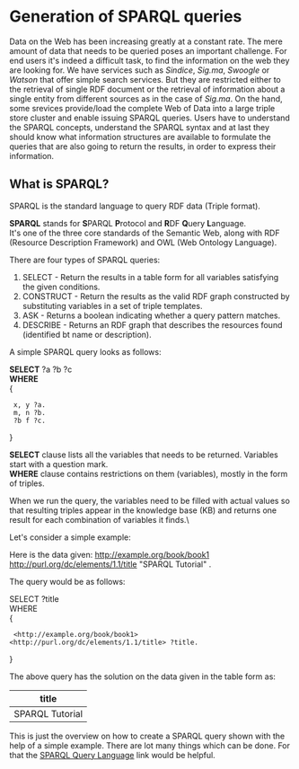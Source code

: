 # Generation of SPARQL queries

Data on the Web has been increasing greatly at a constant rate. The mere amount of data that needs to be queried poses an important challenge. For end users it's indeed a difficult task, to find the information on the web they are looking for. We have services such as _Sindice_, _Sig.ma_, _Swoogle_ or _Watson_ that offer simple search services. But they are restricted either to the retrieval of single RDF document or the retrieval of information about a single entity from different sources as in the case of _Sig.ma_. On the hand, some srevices provide/load the complete Web of Data into a large triple store cluster and enable issuing SPARQL queries. Users have to understand the SPARQL concepts, understand the SPARQL syntax and at last they should know what information structures are available to formulate the queries that are also going to return the results, in order to express their information. 

## What is SPARQL?
SPARQL is the standard language to query RDF data (Triple format).

**SPARQL** stands for **S**PARQL **P**rotocol and **R**DF **Q**uery **L**anguage. \
It's one of the three core standards of the Semantic Web, along with RDF (Resource Description Framework) and OWL (Web Ontology Language).

  There are four types of SPARQL queries:
  
  1. SELECT - Return the results in a table form for all variables satisfying the given conditions.
  2. CONSTRUCT - Return the results as the valid RDF graph constructed by substituting variables in a set of triple templates.
  3. ASK - Returns a boolean indicating whether a query pattern matches.
  4. DESCRIBE - Returns an RDF graph that describes the resources found (identified bt name or description).
  
  A simple SPARQL query looks as follows:
  
 **SELECT** ?a ?b ?c \
 **WHERE**\
  {
  
     x, y ?a.
     m, n ?b.
     ?b f ?c.
  
  }
  
  **SELECT** clause lists all the variables that needs to be returned. Variables start with a question mark.\
  **WHERE** clause contains restrictions on them (variables), mostly in the form of triples.
  
  When we run the query, the variables need to be filled with actual values so that resulting triples appear in the knowledge base (KB) and returns one result for each combination of variables it finds.\
  

Let's consider a simple example:

Here is the data given: <http://example.org/book/book1> <http://purl.org/dc/elements/1.1/title> "SPARQL Tutorial" .

The query would be as follows:

SELECT ?title\
WHERE\
{

     <http://example.org/book/book1> <http://purl.org/dc/elements/1.1/title> ?title.
     
}

The above query has the solution on the data given in the table form as:

| **title**               |
| :----------------------:|
| SPARQL Tutorial         |

This is just the overview on how to create a SPARQL query shown with the help of a simple example. There are lot many things which can be done. For that the [SPARQL Query Language](https://www.w3.org/TR/sparql11-query/) link would be helpful.

